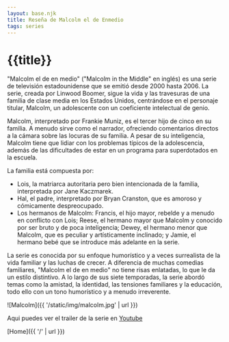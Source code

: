 ```yaml
---
layout: base.njk
title: Reseña de Malcolm el de Enmedio
tags: series
---
```


# {{title}}

"Malcolm el de en medio" ("Malcolm in the Middle" en inglés) es una serie de televisión estadounidense que se emitió desde 2000 hasta 2006. La serie, creada por Linwood Boomer, sigue la vida y las travesuras de una familia de clase media en los Estados Unidos, centrándose en el personaje titular, Malcolm, un adolescente con un coeficiente intelectual de genio.

Malcolm, interpretado por Frankie Muniz, es el tercer hijo de cinco en su familia. A menudo sirve como el narrador, ofreciendo comentarios directos a la cámara sobre las locuras de su familia. A pesar de su inteligencia, Malcolm tiene que lidiar con los problemas típicos de la adolescencia, además de las dificultades de estar en un programa para superdotados en la escuela.

La familia está compuesta por:
- Lois, la matriarca autoritaria pero bien intencionada de la familia, interpretada por Jane Kaczmarek.
- Hal, el padre, interpretado por Bryan Cranston, que es amoroso y cómicamente despreocupado.
- Los hermanos de Malcolm: Francis, el hijo mayor, rebelde y a menudo en conflicto con Lois; Reese, el hermano mayor que Malcolm y conocido por ser bruto y de poca inteligencia; Dewey, el hermano menor que Malcolm, que es peculiar y artísticamente inclinado; y Jamie, el hermano bebé que se introduce más adelante en la serie.

La serie es conocida por su enfoque humorístico y a veces surrealista de la vida familiar y las luchas de crecer. A diferencia de muchas comedias familiares, "Malcolm el de en medio" no tiene risas enlatadas, lo que le da un estilo distintivo. A lo largo de sus siete temporadas, la serie abordó temas como la amistad, la identidad, las tensiones familiares y la educación, todo ello con un tono humorístico y a menudo irreverente.

![Malcolm]({{ '/static/img/malcolm.jpg' | url }})

Aqui puedes ver el trailer de la serie en [Youtube](https://youtu.be/PfID_33TL_A?si=Y2OhZ1CqL6td8miU) 

[Home]({{ '/' | url }})

